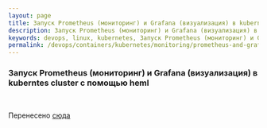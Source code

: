 ```yaml
---
layout: page
title: Запуск Prometheus (мониторинг) и Grafana (визуализация) в kuberntes cluster с помощью heml (только для теста)
description: Запуск Prometheus (мониторинг) и Grafana (визуализация) в kuberntes cluster с помощью heml (только для теста)
keywords: devops, linux, kubernetes, Запуск Prometheus (мониторинг) и Grafana (визуализация) в kuberntes cluster с помощью heml, только для теста
permalink: /devops/containers/kubernetes/monitoring/prometheus-and-grafana-test-only/
---
```


### Запуск Prometheus (мониторинг) и Grafana (визуализация) в kuberntes cluster с помощью heml

<br/>

Перенесено [сюда](//docs.k8s.ru/containers/kubernetes/tools/helm/monitoring/)

